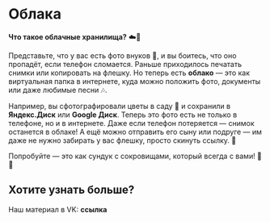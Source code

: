 # Облака

<!-- ## Коротко и просто: -->

**Что такое облачные хранилища?** ☁️📁  

Представьте, что у вас есть фото внуков 📸, и вы боитесь, что оно пропадёт, если телефон сломается. Раньше приходилось печатать снимки или копировать на флешку. Но теперь есть **облако** — это как виртуальная папка в интернете, куда можно положить фото, документы или даже любимые песни 🎶.  

Например, вы сфотографировали цветы в саду 🌸 и сохранили в **Яндекс.Диск** или **Google Диск**. Теперь это фото есть не только в телефоне, но и в интернете. Даже если телефон потеряется — снимок останется в облаке! А ещё можно отправить его сыну или подруге — им даже не нужно забирать у вас флешку, просто скинуть ссылку. 🔗  

Попробуйте — это как сундук с сокровищами, который всегда с вами! 💎😊

## Хотите узнать больше?
Наш материал в VK: **ссылка**